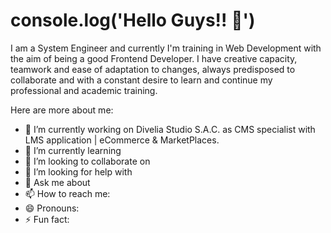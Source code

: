 # console.log('Hello Guys!! 👋')
I am a System Engineer and currently I'm training in Web Development with the aim of being a good Frontend Developer. I have creative capacity, teamwork and ease of
adaptation to changes, always predisposed to collaborate and with a constant desire to learn and continue my professional and academic training. 

Here are more about me:
- 🔭 I’m currently working on Divelia Studio S.A.C. as CMS specialist with LMS application | eCommerce & MarketPlaces. 
- 🌱 I’m currently learning 
- 👯 I’m looking to collaborate on 
- 🤔 I’m looking for help with 
- 💬 Ask me about 
- 📫 How to reach me: 
- 😄 Pronouns: 
- ⚡ Fun fact: 

